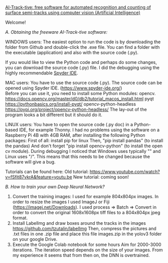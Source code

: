 [AI-Track-tive: free software for automated recognition and counting of surface semi-tracks using computer vision (Artificial Intelligence)](https://gchron.copernicus.org/preprints/gchron-2020-32/)

Welcome!

*A. Obtaining the freeware AI-Track-tive software:* 

WINDOWS users:
The easiest option to run the code is by downloading the folder from Github and double-click the .exe file. 
You can find a folder with the executable (application) and also with the source code (.py). 

If you would like to view the Python code and perhaps do some changes, you can download the source code (.py) file. I did the debugging using the highly recommendable [Spyder IDE](https://docs.spyder-ide.org/current/index.html). 

MAC users:
You have to use the source code (.py). The source code can be opened using Spyder IDE. (https://www.spyder-ide.org/)  
Before you can use it, you need to install some Python modules:
opencv. https://docs.opencv.org/master/d0/db2/tutorial_macos_install.html
pyqt https://pythonbasics.org/install-pyqt/
opencv-python-headless https://pypi.org/project/opencv-python-headless/
The lay-out of the program looks a bit different but it should do it. 
  
LINUX users:
You have to open the source code (.py doc) in a Python-based IDE, for example Thonny. 
I had no problems using the software on a Raspberry Pi 4B with 4GB RAM, after installing the following Python packages:
First of all: install pip for linux 
Then, "pip install pandas" (to install the pandas)
And don't forget "pip install opencv-python" (to install the open cv module). 
During debugging I noticed that Windows uses typically "\" and Linux uses "/". This means that this needs to be changed because the software will give a bug.  

Tutorials can be found here: 
Old tutorial: https://www.youtube.com/watch?v=fSfit87vkrA&feature=youtu.be
New tutorial: coming soon!

*B. How to train your own Deep Neural Network?*
1. Convert the training images: I used for example 804x804px images. In order to resize the images I used ImageJ or Fiji (https://imagej.net/Downloads). I used process => Batch => Convert in order to convert the original 1608x1608px tiff files to a 804x804px jpeg format. 
2. Install LabelImg and draw boxes around the tracks in the images 
https://github.com/tzutalin/labelImg
Then, compress the pictures and .txt files in one .zip file and place this file images.zip in the yolov3 folder on your google Drive. 
3. Execute the Google Colab notebook for some hours 
Aim for 2000-3000 iterations. The iteration speed depends on the size of your images. 
From my experience it seems that from then on, the DNN is overtrained. 

